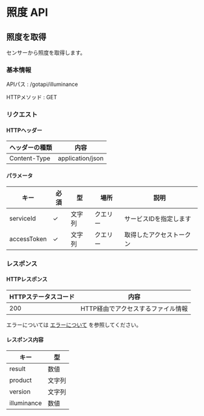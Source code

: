 # 照度 API

## 照度を取得

センサーから照度を取得します。

### 基本情報

APIパス
: /gotapi/illuminance

HTTPメソッド
: GET

### リクエスト

#### HTTPヘッダー

|ヘッダーの種類|内容|
|----------------|----------------|
|Content-Type|application/json|

#### パラメータ

|キー|必須|型|場所|説明|
|-----|-----|-----|-----|-----|
|serviceId|✓|文字列|クエリー|サービスIDを指定します|
|accessToken|✓|文字列|クエリー|取得したアクセストークン|

### レスポンス

#### HTTPレスポンス

|HTTPステータスコード|内容|
|-----|-----|
|200|HTTP経由でアクセスするファイル情報|

エラーについては [エラーについて](./error.md) を参照してください。

#### レスポンス内容

|キー|型|
|----|----|
|result|数値|
|product|文字列|
|version|文字列|
|illuminance|数値|
